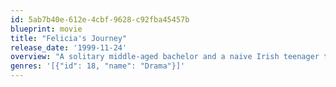 ```yaml
---
id: 5ab7b40e-612e-4cbf-9628-c92fba45457b
blueprint: movie
title: "Felicia's Journey"
release_date: '1999-11-24'
overview: "A solitary middle-aged bachelor and a naive Irish teenager transform one another's lives to arrive at a place of recognition, redemption and wisdom in Atom Egoyan's adaptation of William Trevor's celebrated 1994 novel. Seventeen and pregnant, Felicia travels to England in search of her lover and is found instead by Joseph Ambrose Hilditch, a helpful catering manager whose kindness masks a serial killer. Hilditch has murdered several young women, but he has no conscious awareness of the crimes; like Felicia, he doesn't see his true self. Felicia's Journey is a story of innocence lost and regained: Felicia awakens to the world's dangers and duplicities; and Hilditch, who grew up lonely and unloved, comes to realize what was taken from him, and what he himself has taken."
genres: '[{"id": 18, "name": "Drama"}]'
---
```

